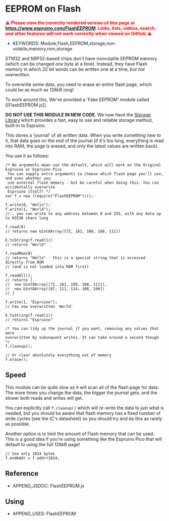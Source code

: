 <!--- Copyright (c) 2013 Gordon Williams, Pur3 Ltd. See the file LICENSE for copying permission. -->
EEPROM on Flash
===============

<span style="color:red">:warning: **Please view the correctly rendered version of this page at https://www.espruino.com/FlashEEPROM. Links, lists, videos, search, and other features will not work correctly when viewed on GitHub** :warning:</span>

* KEYWORDS: Module,Flash,EEPROM,storage,non-volatile,memory,rom,storage

STM32 and NRF52-based chips don't have nonvolatile EEPROM memory (which can be changed one byte at a
time). Instead, they have Flash memory in which 32 bit words can be written one at a time,
*but not overwritten*.

To overwrite some data, you need to erase an entire flash page, which could be as much as 128kB long!

To work around this, We've provided a 'Fake EEPROM' module called [[FlashEEPROM.js]].

**DO NOT USE THIS MODULE IN NEW CODE**. We now have the [Storage Library](/Reference#Storage)
which provides a fast, easy to use and reliable storage method, built-in to Espruino.

This stores a 'journal' of all written data. When you write something new to it, that data
goes on the end of the journal (if it's too long, everything is read into RAM, the page is
erased, and only the latest values are written back).

You use it as follows:

```
/* No arguments mean use the default, which will work on the Original Espruino or Espruino Pico
 You can supply extra arguments to choose which flash page you'll use, and even whether you
 use external flash memory - but be careful when doing this. You can accidentally overwrite
 Espruino itself! */
var f = new (require("FlashEEPROM"))();

f.write(0, "Hello");
f.write(1, "World");
//.. you can write to any address between 0 and 255, with any data up to 65536 chars long

f.read(0)
// returns new Uint8Array([72, 101, 108, 108, 111])

E.toString(f.read(1))
// returns "World"

f.readMem(0)
// returns "Hello" - this is a special string that is accessed directly from ROM
// (and is not loaded into RAM first)

f.readAll();
// returns [
//  new Uint8Array([72, 101, 108, 108, 111]),
//  new Uint8Array([87, 111, 114, 108, 100])
// ]

f.write(1, "Espruino");
// has now overwritten 'World'

E.toString(f.read(1))
// returns "Espruino"

/* You can tidy up the journal if you want, removing any values that were
overwritten by subsequent writes. It can take around a second though */
f.cleanup();

// Or clear absolutely everything out of memory
f.erase();

```

Speed
-----

This module can be quite slow as it will scan all of the flash page for data. The more times
you change the data, the bigger the journal gets, and the slower both reads and writes will get.

You can explicitly call `f.cleanup()` which will re-write the data to just what is needed, but
you should be aware that flash memory has a fixed number of write cycles (see the IC's datasheet)
so you should try and do this as rarely as possible.

Another option is to limit the amount of Flash memory that can be used. This is a good idea if
you're using something like the Espruino Pico that will default to using the full 128kB page!

```
// Use only 1024 bytes
f.endAddr = f.addr+1024;
```


Reference
--------------

* APPEND_JSDOC: FlashEEPROM.js


Using
-----

* APPEND_USES: FlashEEPROM
